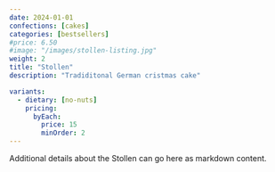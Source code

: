 ```yaml
---
date: 2024-01-01
confections: [cakes]
categories: [bestsellers]
#price: 6.50
#image: "/images/stollen-listing.jpg"
weight: 2
title: "Stollen"
description: "Tradiditonal German cristmas cake"

variants:
  - dietary: [no-nuts]
    pricing:
      byEach:
        price: 15
        minOrder: 2
---
```


Additional details about the Stollen can go here as markdown content.

